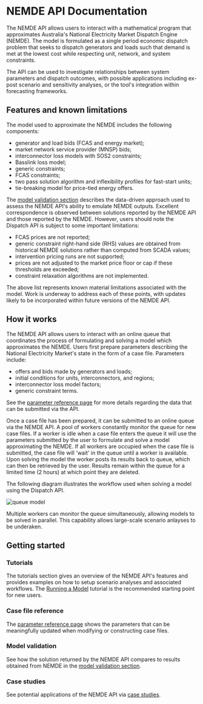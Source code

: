 # NEMDE API Documentation

The NEMDE API allows users to interact with a mathematical program that approximates Australia's National Electricity Market Dispatch Engine (NEMDE). The model is formulated as a single period economic dispatch problem that seeks to dispatch generators and loads such that demand is met at the lowest cost while respecting unit, network, and system constraints.

The API can be used to investigate relationships between system parameters and dispatch outcomes, with possible applications including ex-post scenario and sensitivity analyses, or the tool's integration within forecasting frameworks.

## Features and known limitations

The model used to approximate the NEMDE includes the following components:

- generator and load bids (FCAS and energy market);
- market network service provider (MNSP) bids;
- interconnector loss models with SOS2 constraints;
- Basslink loss model;
- generic constraints;
- FCAS constraints;
- two pass solution algorithm and inflexibility profiles for fast-start units;
- tie-breaking model for price-tied energy offers.

The [model validation section](/nemde-api-docs/model-validation/202011/model-validation) describes the data-driven approach used to assess the NEMDE API's ability to emulate NEMDE outputs. Excellent correspondence is observed between solutions reported by the NEMDE API and those reported by the NEMDE. However, users should note the Dispatch API is subject to some important limitations:

- FCAS prices are not reported;
- generic constraint right-hand side (RHS) values are obtained from historical NEMDE solutions rather than computed from SCADA values;
- intervention pricing runs are not supported;
- prices are not adjusted to the market price floor or cap if these thresholds are exceeded;
- constraint relaxation algorithms are not implemented.

The above list represents known material limitations associated with the model. Work is underway to address each of these points, with updates likely to be incorporated within future versions of the NEMDE API.

## How it works

The NEMDE API allows users to interact with an online queue that coordinates the process of formulating and solving a model which approximates the NEMDE. Users first prepare parameters describing the National Electricity Market's state in the form of a case file. Parameters include:

- offers and bids made by generators and loads;
- initial conditions for units, interconnectors, and regions;
- interconnector loss model factors;
- generic constraint terms. 

See the [parameter reference page](/nemde-api-docs/parameter-reference) for more details regarding the data that can be submitted via the API. 

Once a case file has been prepared, it can be submitted to an online queue via the NEMDE API. A pool of workers constantly monitor the queue for new case files. If a worker is idle when a case file enters the queue it will use the parameters submitted by the user to formulate and solve a model approximating the NEMDE. If all workers are occupied when the case file is submitted, the case file will 'wait' in the queue until a worker is available. Upon solving the model the worker posts its results back to queue, which can then be retrieved by the user. Results remain within the queue for a limited time (2 hours) at which point they are deleted.

The following diagram illustrates the workflow used when solving a model using the Dispatch API.

![queue model](/nemde-api-docs/images/dispatch-api-site.png)

Multiple workers can monitor the queue simultaneously, allowing models to be solved in parallel. This capability allows large-scale scenario anlayses to be underaken.

## Getting started
### Tutorials
The tutorials section gives an overview of the NEMDE API's features and provides examples on how to setup scenario analyses and associated workflows. The [Running a Model](/nemde-api-docs/tutorials/running-a-model) tutorial is the recommended starting point for new users. 

### Case file reference
The [parameter reference page](/nemde-api-docs/parameter-reference) shows the parameters that can be meaningfully updated when modifying or constructing case files.

### Model validation
See how the solution returned by the NEMDE API compares to results obtained from NEMDE in the [model validation section](/nemde-api-docs/model-validation/202011/model-validation).

### Case studies
See potential applications of the NEMDE API via [case studies](/nemde-api-docs/case-studies/case-studies).
